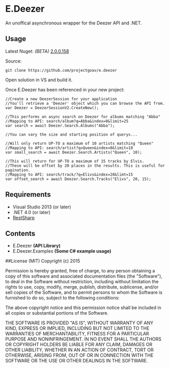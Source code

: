 # E.Deezer
An unoffical asynchronous wrapper for the Deezer API and .NET.

## Usage

Latest Nuget: *(BETA)* [2.0.0.158](http://nuget.org/packages/e.deezer)

Source: 
```
git clone https://github.com/projectgoav/e.deezer
```

Open solution in VS and build it.

Once E.Deezer has been referenced in your new project:
 ```
 //Create a new DeezerSession for your application
 //You'll retrieve a 'Deezer' object which you can browse the API from.
 var Deezer = DeezerSessionV2.CreateNew();
 
 //This performs an async search on Deezer for albums matching "Abba"
 //Mapping to API: search/album?q=Abba&index=0&limit=25
 var search = await Deezer.Search.Albums("Abba");
 
 //You can vary the size and starting position of querys...

 //Will only return UP-TO a maximum of 10 artists matching "Queen"
 //Mapping to API: search/artist?q=Queen&index=0&limit=10
 var small_search = await Deezer.Search.Artists("Queen", 10);

 //This will return for UP-TO a maximum of 15 tracks by Elvis. 
 //These will be offset by 20 places in the results. This is useful for pagination.
 //Mapping to API: search/track/?q=Elivs&index=20&limt=15
 var offset_search = await Deezer.Search.Tracks("Elivs", 20, 15);
 ```

## Requirements
- Visual Studio 2013 (or later)
- .NET 4.0 (or later)
- [RestSharp](http://restsharp.org/)

## Contents
- E.Deezer **(API Library)**
- E.Deezer.Examples **(Some C# example usage)**

##License
(MIT)
Copyright (c) 2015

Permission is hereby granted, free of charge, to any person obtaining a copy
of this software and associated documentation files (the "Software"), to deal
in the Software without restriction, including without limitation the rights
to use, copy, modify, merge, publish, distribute, sublicense, and/or sell
copies of the Software, and to permit persons to whom the Software is
furnished to do so, subject to the following conditions:

The above copyright notice and this permission notice shall be included in
all copies or substantial portions of the Software.

THE SOFTWARE IS PROVIDED "AS IS", WITHOUT WARRANTY OF ANY KIND, EXPRESS OR
IMPLIED, INCLUDING BUT NOT LIMITED TO THE WARRANTIES OF MERCHANTABILITY,
FITNESS FOR A PARTICULAR PURPOSE AND NONINFRINGEMENT.  IN NO EVENT SHALL THE
AUTHORS OR COPYRIGHT HOLDERS BE LIABLE FOR ANY CLAIM, DAMAGES OR OTHER
LIABILITY, WHETHER IN AN ACTION OF CONTRACT, TORT OR OTHERWISE, ARISING FROM,
OUT OF OR IN CONNECTION WITH THE SOFTWARE OR THE USE OR OTHER DEALINGS IN
THE SOFTWARE.
